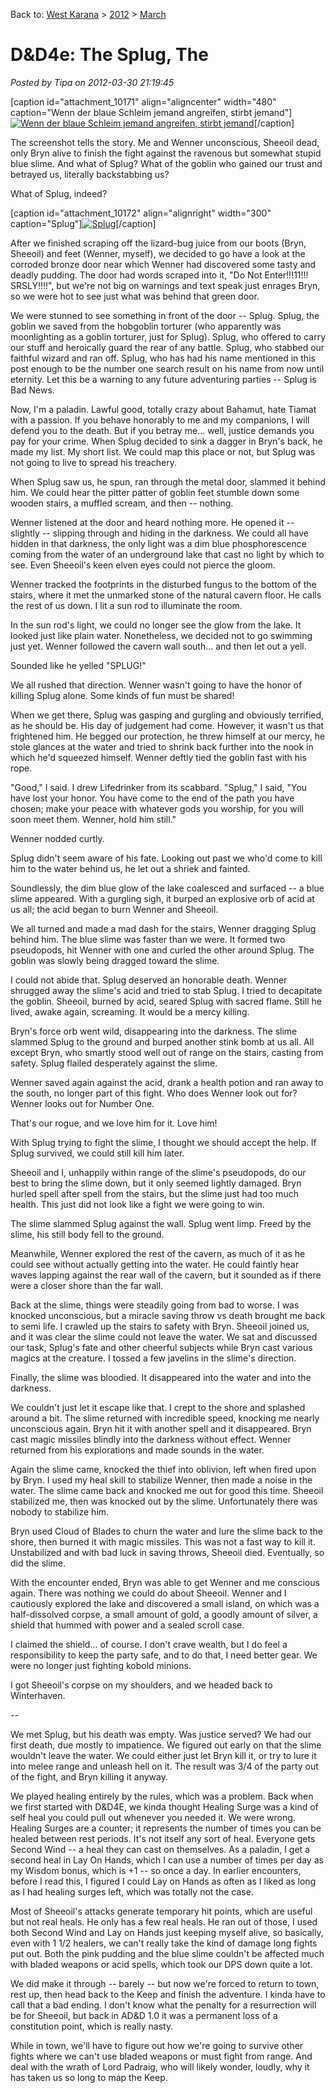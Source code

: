 Back to: [West Karana](/posts/westkarana.md) > [2012](/posts/2012/westkarana.md) > [March](./westkarana.md)
# D&D4e: The Splug, The

*Posted by Tipa on 2012-03-30 21:19:45*

[caption id="attachment\_10171" align="aligncenter" width="480" caption="Wenn der blaue Schleim jemand angreifen, stirbt jemand"][![](../../../uploads/2012/03/FantasyGrounds-2012-03-30-00-30-06-36-480x360.jpg "Wenn der blaue Schleim jemand angreifen, stirbt jemand")](../../../uploads/2012/03/FantasyGrounds-2012-03-30-00-30-06-36.jpg)[/caption]

The screenshot tells the story. Me and Wenner unconscious, Sheeoil dead, only Bryn alive to finish the fight against the ravenous but somewhat stupid blue slime. And what of Splug? What of the goblin who gained our trust and betrayed us, literally backstabbing us?

What of Splug, indeed?

[caption id="attachment\_10172" align="alignright" width="300" caption="Splug"][![](../../../uploads/2012/03/Splug.jpg "Splug")](../../../uploads/2012/03/Splug.jpg)[/caption]

After we finished scraping off the lizard-bug juice from our boots (Bryn, Sheeoil) and feet (Wenner, myself), we decided to go have a look at the corroded bronze door near which Wenner had discovered some tasty and deadly pudding. The door had words scraped into it, "Do Not Enter!!!11!!! SRSLY!!!!", but we're not big on warnings and text speak just enrages Bryn, so we were hot to see just what was behind that green door.

We were stunned to see something in front of the door -- Splug. Splug, the goblin we saved from the hobgoblin torturer (who apparently was moonlighting as a goblin torturer, just for Splug). Splug, who offered to carry our stuff and heroically guard the rear of any battle. Splug, who stabbed our faithful wizard and ran off. Splug, who has had his name mentioned in this post enough to be the number one search result on his name from now until eternity. Let this be a warning to any future adventuring parties -- Splug is Bad News.

Now, I'm a paladin. Lawful good, totally crazy about Bahamut, hate Tiamat with a passion. If you behave honorably to me and my companions, I will defend you to the death. But if you betray me... well, justice demands you pay for your crime. When Splug decided to sink a dagger in Bryn's back, he made my list. My short list. We could map this place or not, but Splug was not going to live to spread his treachery.

When Splug saw us, he spun, ran through the metal door, slammed it behind him. We could hear the pitter patter of goblin feet stumble down some wooden stairs, a muffled scream, and then -- nothing.

Wenner listened at the door and heard nothing more. He opened it -- slightly -- slipping through and hiding in the darkness. We could all have hidden in that darkness, the only light was a dim blue phosphorescence coming from the water of an underground lake that cast no light by which to see. Even Sheeoil's keen elven eyes could not pierce the gloom.

Wenner tracked the footprints in the disturbed fungus to the bottom of the stairs, where it met the unmarked stone of the natural cavern floor. He calls the rest of us down. I lit a sun rod to illuminate the room. 

In the sun rod's light, we could no longer see the glow from the lake. It looked just like plain water. Nonetheless, we decided not to go swimming just yet. Wenner followed the cavern wall south... and then let out a yell.

Sounded like he yelled "SPLUG!"

We all rushed that direction. Wenner wasn't going to have the honor of killing Splug alone. Some kinds of fun must be shared!

When we get there, Splug was gasping and gurgling and obviously terrified, as he should be. His day of judgement had come. However, it wasn't us that frightened him. He begged our protection, he threw himself at our mercy, he stole glances at the water and tried to shrink back further into the nook in which he'd squeezed himself. Wenner deftly tied the goblin fast with his rope.

"Good," I said. I drew Lifedrinker from its scabbard. "Splug," I said, "You have lost your honor. You have come to the end of the path you have chosen; make your peace with whatever gods you worship, for you will soon meet them. Wenner, hold him still."

Wenner nodded curtly.

Splug didn't seem aware of his fate. Looking out past we who'd come to kill him to the water behind us, he let out a shriek and fainted.

Soundlessly, the dim blue glow of the lake coalesced and surfaced -- a blue slime appeared. With a gurgling sigh, it burped an explosive orb of acid at us all; the acid began to burn Wenner and Sheeoil.

We all turned and made a mad dash for the stairs, Wenner dragging Splug behind him. The blue slime was faster than we were. It formed two pseudopods, hit Wenner with one and curled the other around Splug. The goblin was slowly being dragged toward the slime.

I could not abide that. Splug deserved an honorable death. Wenner shrugged away the slime's acid and tried to stab Splug. I tried to decapitate the goblin. Sheeoil, burned by acid, seared Splug with sacred flame. Still he lived, awake again, screaming. It would be a mercy killing.

Bryn's force orb went wild, disappearing into the darkness. The slime slammed Splug to the ground and burped another stink bomb at us all. All except Bryn, who smartly stood well out of range on the stairs, casting from safety. Splug flailed desperately against the slime.

Wenner saved again against the acid, drank a health potion and ran away to the south, no longer part of this fight. Who does Wenner look out for? Wenner looks out for Number One.

That's our rogue, and we love him for it. Love him!

With Splug trying to fight the slime, I thought we should accept the help. If Splug survived, we could still kill him later.

Sheeoil and I, unhappily within range of the slime's pseudopods, do our best to bring the slime down, but it only seemed lightly damaged. Bryn hurled spell after spell from the stairs, but the slime just had too much health. This just did not look like a fight we were going to win.

The slime slammed Splug against the wall. Splug went limp. Freed by the slime, his still body fell to the ground.

Meanwhile, Wenner explored the rest of the cavern, as much of it as he could see without actually getting into the water. He could faintly hear waves lapping against the rear wall of the cavern, but it sounded as if there were a closer shore than the far wall.

Back at the slime, things were steadily going from bad to worse. I was knocked unconscious, but a miracle saving throw vs death brought me back to semi life. I crawled up the stairs to safety with Bryn. Sheeoil joined us, and it was clear the slime could not leave the water. We sat and discussed our task, Splug's fate and other cheerful subjects while Bryn cast various magics at the creature. I tossed a few javelins in the slime's direction.

Finally, the slime was bloodied. It disappeared into the water and into the darkness.

We couldn't just let it escape like that. I crept to the shore and splashed around a bit. The slime returned with incredible speed, knocking me nearly unconscious again. Bryn hit it with another spell and it disappeared. Bryn cast magic missiles blindly into the darkness without effect. Wenner returned from his explorations and made sounds in the water.

Again the slime came, knocked the thief into oblivion, left when fired upon by Bryn. I used my heal skill to stabilize Wenner, then made a noise in the water. The slime came back and knocked me out for good this time. Sheeoil stabilized me, then was knocked out by the slime. Unfortunately there was nobody to stabilize him.

Bryn used Cloud of Blades to churn the water and lure the slime back to the shore, then burned it with magic missiles. This was not a fast way to kill it. Unstabilized and with bad luck in saving throws, Sheeoil died. Eventually, so did the slime.

With the encounter ended, Bryn was able to get Wenner and me conscious again. There was nothing we could do about Sheeoil. Wenner and I cautiously explored the lake and discovered a small island, on which was a half-dissolved corpse, a small amount of gold, a goodly amount of silver, a shield that hummed with power and a sealed scroll case.

I claimed the shield... of course. I don't crave wealth, but I do feel a responsibility to keep the party safe, and to do that, I need better gear. We were no longer just fighting kobold minions.

I got Sheeoil's corpse on my shoulders, and we headed back to Winterhaven.

--

We met Splug, but his death was empty. Was justice served? We had our first death, due mostly to impatience. We figured out early on that the slime wouldn't leave the water. We could either just let Bryn kill it, or try to lure it into melee range and unleash hell on it. The result was 3/4 of the party out of the fight, and Bryn killing it anyway.

We played healing entirely by the rules, which was a problem. Back when we first started with D&D4E, we kinda thought Healing Surge was a kind of self heal you could pull out whenever you needed it. We were wrong. Healing Surges are a counter; it represents the number of times you can be healed between rest periods. It's not itself any sort of heal. Everyone gets Second Wind -- a heal they can cast on themselves. As a paladin, I get a second heal in Lay On Hands, which I can use a number of times per day as my Wisdom bonus, which is +1 -- so once a day. In earlier encounters, before I read this, I figured I could Lay on Hands as often as I liked as long as I had healing surges left, which was totally not the case.

Most of Sheeoil's attacks generate temporary hit points, which are useful but not real heals. He only has a few real heals. He ran out of those, I used both Second Wind and Lay on Hands just keeping myself alive, so basically, even with 1 1/2 healers, we can't really take the kind of damage long fights put out. Both the pink pudding and the blue slime couldn't be affected much with bladed weapons or acid spells, which took our DPS down quite a lot.

We did make it through -- barely -- but now we're forced to return to town, rest up, then head back to the Keep and finish the adventure. I kinda have to call that a bad ending. I don't know what the penalty for a resurrection will be for Sheeoil, but back in AD&D 1.0 it was a permanent loss of a constitution point, which is really nasty.

While in town, we'll have to figure out how we're going to survive other fights where we can't use bladed weapons or must fight from range. And deal with the wrath of Lord Padraig, who will likely wonder, loudly, why it has taken us so long to map the Keep.
